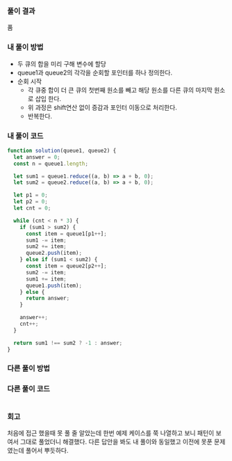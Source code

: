 ### 풀이 결과

품

### 내 풀이 방법

- 두 큐의 합을 미리 구해 변수에 할당
- queue1과 queue2의 각각을 순회할 포인터를 하나 정의한다.
- 순회 시작
  - 각 큐중 합이 더 큰 큐의 첫번째 원소를 빼고 해당 원소를 다른 큐의 마지막 원소로 삽입 한다.
  - 위 과정은 shift연산 없이 증감과 포인터 이동으로 처리한다.
  - 반복한다.

### 내 풀이 코드

```js
function solution(queue1, queue2) {
  let answer = 0;
  const n = queue1.length;

  let sum1 = queue1.reduce((a, b) => a + b, 0);
  let sum2 = queue2.reduce((a, b) => a + b, 0);

  let p1 = 0;
  let p2 = 0;
  let cnt = 0;

  while (cnt < n * 3) {
    if (sum1 > sum2) {
      const item = queue1[p1++];
      sum1 -= item;
      sum2 += item;
      queue2.push(item);
    } else if (sum1 < sum2) {
      const item = queue2[p2++];
      sum2 -= item;
      sum1 += item;
      queue1.push(item);
    } else {
      return answer;
    }

    answer++;
    cnt++;
  }

  return sum1 !== sum2 ? -1 : answer;
}
```

### 다른 풀이 방법

### 다른 풀이 코드

```js

```

### 회고

처음에 접근 했을때 못 풀 줄 알았는데 한번 예제 케이스를 쭉 나열하고 보니 패턴이 보여서 그대로 풀었더니 해결했다.
다른 답안을 봐도 내 풀이와 동일했고 이전에 못푼 문제였는데 풀어서 뿌듯하다.
